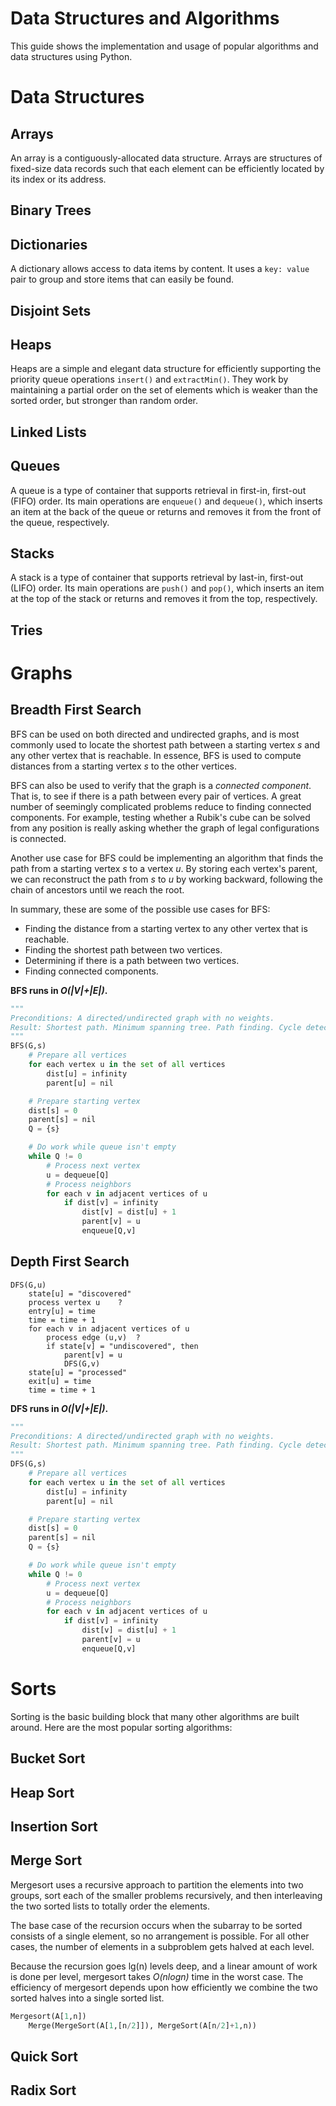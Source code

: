 # Data Structures and Algorithms
This guide shows the implementation and usage of popular algorithms and data structures using Python.

# Data Structures
## Arrays
An array is a contiguously-allocated data structure. Arrays are structures of fixed-size data records such that each element can be efficiently located by its index or its address.

## Binary Trees

## Dictionaries
A dictionary allows access to data items by content. It uses a `key: value` pair to group and store items that can easily be found.

## Disjoint Sets

## Heaps
Heaps are a simple and elegant data structure for efficiently supporting the priority queue operations `insert()` and `extractMin()`. They work by maintaining a partial order on the set of elements which is weaker than the sorted order, but stronger than random order.

## Linked Lists

## Queues
A queue is a type of container that supports retrieval in first-in, first-out (FIFO) order. Its main operations are `enqueue()` and `dequeue()`, which inserts an item at the back of the queue or returns and removes it from the front of the queue, respectively.

## Stacks
A stack is a type of container that supports retrieval by last-in, first-out (LIFO) order. Its main operations are `push()` and `pop()`, which inserts an item at the top of the stack or returns and removes it from the top, respectively.

## Tries

# Graphs
## Breadth First Search
BFS can be used on both directed and undirected graphs, and is most commonly used to locate the shortest path between a starting vertex _s_ and any other vertex that is reachable. In essence, BFS is used to compute distances from a starting vertex _s_ to the other vertices.

BFS can also be used to verify that the graph is a _connected component_. That is, to see if there is a path between every pair of vertices. A great number of seemingly complicated problems reduce to finding connected components. For example, testing whether a Rubik's cube can be solved from any position is really asking whether the graph of legal configurations is connected.

Another use case for BFS could be implementing an algorithm that finds the path from a starting vertex _s_ to a vertex _u_. By storing each vertex's parent, we can reconstruct the path from _s_ to _u_ by working backward, following the chain of ancestors until we reach the root.

In summary, these are some of the possible use cases for BFS:
- Finding the distance from a starting vertex to any other vertex that is reachable.
- Finding the shortest path between two vertices.
- Determining if there is a path between two vertices.
- Finding connected components.

**BFS runs in _O(|V|+|E|)_.**
```python
"""
Preconditions: A directed/undirected graph with no weights.
Result: Shortest path. Minimum spanning tree. Path finding. Cycle detection.
"""
BFS(G,s)
    # Prepare all vertices
    for each vertex u in the set of all vertices
        dist[u] = infinity
        parent[u] = nil

    # Prepare starting vertex
    dist[s] = 0
    parent[s] = nil
    Q = {s}

    # Do work while queue isn't empty
    while Q != 0
        # Process next vertex
        u = dequeue[Q]
        # Process neighbors
        for each v in adjacent vertices of u
            if dist[v] = infinity
                dist[v] = dist[u] + 1
                parent[v] = u
                enqueue[Q,v]
```

## Depth First Search


```
DFS(G,u)
    state[u] = "discovered"
    process vertex u    ?
    entry[u] = time
    time = time + 1
    for each v in adjacent vertices of u
        process edge (u,v)  ?
        if state[v] = "undiscovered", then
            parent[v] = u
            DFS(G,v)
    state[u] = "processed"
    exit[u] = time
    time = time + 1
```

**DFS runs in _O(|V|+|E|)_.**
```python
"""
Preconditions: A directed/undirected graph with no weights.
Result: Shortest path. Minimum spanning tree. Path finding. Cycle detection.
"""
DFS(G,s)
    # Prepare all vertices
    for each vertex u in the set of all vertices
        dist[u] = infinity
        parent[u] = nil

    # Prepare starting vertex
    dist[s] = 0
    parent[s] = nil
    Q = {s}

    # Do work while queue isn't empty
    while Q != 0
        # Process next vertex
        u = dequeue[Q]
        # Process neighbors
        for each v in adjacent vertices of u
            if dist[v] = infinity
                dist[v] = dist[u] + 1
                parent[v] = u
                enqueue[Q,v]
```

# Sorts
Sorting is the basic building block that many other algorithms are built around. Here are the most popular sorting algorithms:

## Bucket Sort

## Heap Sort

## Insertion Sort

## Merge Sort
Mergesort uses a recursive approach to partition the elements into two groups, sort each of the smaller problems recursively, and then interleaving the two sorted lists to totally order the elements.

The base case of the recursion occurs when the subarray to be sorted consists of a single element, so no arrangement is possible. For all other cases, the number of elements in a subproblem gets halved at each level.

Because the recursion goes lg(n) levels deep, and a linear amount of work is done per level, mergesort takes _O(nlogn)_ time in the worst case. The efficiency of mergesort depends upon how efficiently we combine the two sorted halves into a single sorted list.

```python
Mergesort(A[1,n])
    Merge(MergeSort(A[1,[n/2]]), MergeSort(A[n/2]+1,n))
```

## Quick Sort

## Radix Sort
